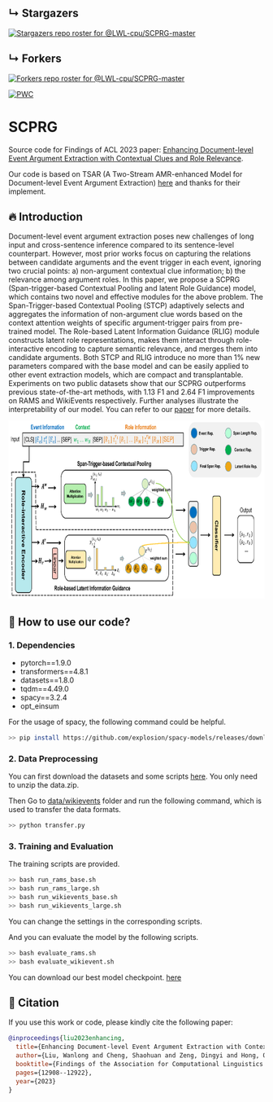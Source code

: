 ## ↳ Stargazers
[![Stargazers repo roster for @LWL-cpu/SCPRG-master](https://reporoster.com/stars/LWL-cpu/SCPRG-master)](https://github.com/LWL-cpu/SCPRG-master/stargazers)

## ↳ Forkers
[![Forkers repo roster for @LWL-cpu/SCPRG-master](https://reporoster.com/forks/LWL-cpu/SCPRG-master)](https://github.com/LWL-cpu/SCPRG-master/network/members)

[![PWC](https://img.shields.io/endpoint.svg?url=https://paperswithcode.com/badge/enhancing-document-level-event-argument/event-argument-extraction-on-wikievents)](https://paperswithcode.com/sota/event-argument-extraction-on-wikievents?p=enhancing-document-level-event-argument)
# SCPRG

Source code for Findings of ACL 2023 paper: [Enhancing Document-level Event Argument Extraction with Contextual Clues and Role Relevance](https://aclanthology.org/2023.findings-acl.817).

 Our code is based on TSAR (A Two-Stream AMR-enhanced Model for Document-level Event Argument Extraction) [here](https://github.com/RunxinXu/TSAR) and thanks for their implement.

## 🔥 Introduction

Document-level event argument extraction poses new challenges of long input and cross-sentence inference compared to its sentence-level counterpart. However, most prior works focus on capturing the relations between candidate arguments and the event trigger in each event, ignoring two crucial points: a) non-argument contextual clue information; b) the relevance among argument roles. In this paper, we propose a SCPRG (Span-trigger-based Contextual Pooling and latent Role Guidance) model, which contains two novel and effective modules for the above problem. The Span-Trigger-based Contextual Pooling (STCP) adaptively selects and aggregates the information of non-argument clue words based on the context attention weights of specific argument-trigger pairs from pre-trained model. The Role-based Latent Information Guidance (RLIG) module constructs latent role representations, makes them interact through role-interactive encoding to capture semantic relevance, and merges them into candidate arguments. Both STCP and RLIG introduce no more than 1% new parameters compared with the base model and can be easily applied to other event extraction models, which are compact and transplantable. Experiments on two public datasets show that our SCPRG outperforms previous state-of-the-art methods, with 1.13 F1 and 2.64 F1 improvements on RAMS and WikiEvents respectively. Further analyses illustrate the interpretability of our model.
You can refer to our [paper](https://aclanthology.org/2023.findings-acl.817) for more details.

<div align=center>
<img width="800" height="350" src="./model.png"/>
</div>

## 🚀 How to use our code?

### 1. Dependencies

- pytorch==1.9.0
- transformers==4.8.1
- datasets==1.8.0
- tqdm==4.49.0
- spacy==3.2.4
- opt_einsum

For the usage of spacy, the following command could be helpful.

```bash
>> pip install https://github.com/explosion/spacy-models/releases/download en_core_web_sm-3.2.0/en_core_web_sm-3.2.0.tar.gz
```

### 2. Data Preprocessing

You can first download the datasets and some scripts [here](https://drive.google.com/file/d/1euuD7ST94b5smaUFo6ROLW_ZasHwDpib/view?usp=sharing).
You only need to unzip the data.zip.

Then Go to [data/wikievents](./data/wikievents) folder and run the following command, which is used to transfer the data formats.

```bash
>> python transfer.py
```

### 3. Training and Evaluation

The training scripts are provided.

```bash
>> bash run_rams_base.sh
>> bash run_rams_large.sh
>> bash run_wikievents_base.sh
>> bash run_wikievents_large.sh
```

You can change the settings in the corresponding scripts.

And you can evaluate the model by the following scripts.

```bash
>> bash evaluate_rams.sh
>> bash evaluate_wikievent.sh
```

You can download our best model checkpoint. [here](https://drive.google.com/drive/folders/1hUovlrl5aRi8b84KhHS5DOg0tzT_1JyB?usp=sharing)

## 🌝 Citation

If you use this work or code, please kindly cite the following paper:

```bib
@inproceedings{liu2023enhancing,
  title={Enhancing Document-level Event Argument Extraction with Contextual Clues and Role Relevance},
  author={Liu, Wanlong and Cheng, Shaohuan and Zeng, Dingyi and Hong, Qu},
  booktitle={Findings of the Association for Computational Linguistics: ACL 2023},
  pages={12908--12922},
  year={2023}
}

```
